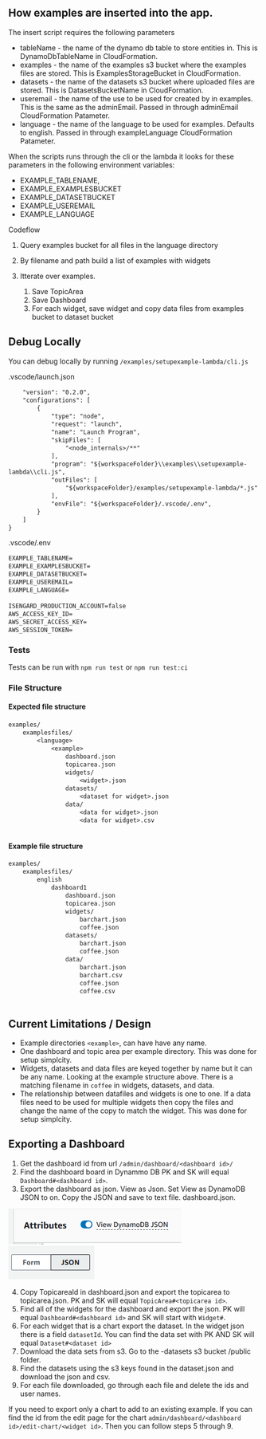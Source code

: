 ## How examples are inserted into the app.

The insert script requires the following parameters
* tableName - the name of the dynamo db table to store entities in. This is DynamoDbTableName in CloudFormation.
* examples - the name of the examples s3 bucket where the examples files are stored. This is ExamplesStorageBucket in CloudFormation.
* datasets - the name of the datasets s3 bucket where uploaded files are stored. This is DatasetsBucketName in CloudFormation.
* useremail - the name of the use to be used for created by in examples. This is the same as the adminEmail. Passed in through adminEmail CloudFormation Patameter.
* language - the name of the language to be used for examples. Defaults to english. Passed in through exampleLanguage CloudFormation Patameter.

When the scripts runs through the cli or the lambda it looks for these parameters in the following environment variables: 

* EXAMPLE_TABLENAME,
* EXAMPLE_EXAMPLESBUCKET
* EXAMPLE_DATASETBUCKET
* EXAMPLE_USEREMAIL
* EXAMPLE_LANGUAGE

Codeflow

1. Query examples bucket for all files in the language directory
2. By filename and path build a list of examples with widgets
3. Itterate over examples.

    1. Save TopicArea
    2. Save Dashboard
    3. For each widget, save widget and copy data files from examples bucket to dataset bucket

## Debug Locally
You can debug locally by running `/examples/setupexample-lambda/cli.js`

.vscode/launch.json
```
    "version": "0.2.0",
    "configurations": [
        {
            "type": "node",
            "request": "launch",
            "name": "Launch Program",
            "skipFiles": [
                "<node_internals>/**"
            ],
            "program": "${workspaceFolder}\\examples\\setupexample-lambda\\cli.js",
            "outFiles": [
                "${workspaceFolder}/examples/setupexample-lambda/*.js"
            ],
            "envFile": "${workspaceFolder}/.vscode/.env",
        }
    ]
}
```
.vscode/.env
```
EXAMPLE_TABLENAME=
EXAMPLE_EXAMPLESBUCKET=
EXAMPLE_DATASETBUCKET=
EXAMPLE_USEREMAIL=
EXAMPLE_LANGUAGE=

ISENGARD_PRODUCTION_ACCOUNT=false
AWS_ACCESS_KEY_ID=
AWS_SECRET_ACCESS_KEY=
AWS_SESSION_TOKEN=

```

### Tests 
Tests can be run with `npm run test` or `npm run test:ci`

### File Structure

#### Expected file structure
```
examples/
    examplesfiles/
        <language>
            <example>
                dashboard.json
                topicarea.json
                widgets/
                    <widget>.json
                datasets/
                    <dataset for widget>.json
                data/
                    <data for widget>.json
                    <data for widget>.csv
    
```

#### Example file structure
```
examples/
    examplesfiles/
        english
            dashboard1
                dashboard.json
                topicarea.json
                widgets/
                    barchart.json
                    coffee.json
                datasets/
                    barchart.json
                    coffee.json
                data/
                    barchart.json
                    barchart.csv
                    coffee.json
                    coffee.csv
    
```

## Current Limitations / Design
* Example directories `<example>`, can have have any name.
* One dashboard and topic area per example directory. This was done for setup simplcity. 
* Widgets, datasets and data files are keyed together by name but it can be any name. Looking at the example structure above. There is a matching filename in `coffee` in widgets, datasets, and data.
* The relationship between datafiles and widgets is one to one. If a data files need to be used for multiple widgets then copy the files and change the name of the copy to match the widget. This was done for setup simplcity.

## Exporting a Dashboard
1. Get the dashboard id from url `/admin/dashboard/<dashboard id>/`
2. Find the dashboard board in Dynammo DB PK and SK will equal `Dashboard#<dashboard id>`.
3. Export the dashboard as json. View as Json. Set View as DynamoDB JSON to on. Copy the JSON and save to text file. dashboard.json. 

![DbOption](dynamodboption.png)![View](viewasoptions.png)

4. Copy TopicareaId in dashboard.json and export the topicarea to topicarea.json. PK and SK will equal `TopicArea#<topicarea id>`.
5. Find all of the widgets for the dashboard and export the json. PK will equal `Dashboard#<dashboard id>` and SK will start with `Widget#`.
6. For each widget that is a chart export the dataset. In the widget json there is a field `datasetId`. You can find the data set with PK AND SK will equal `Dataset#<dataset id>`
7. Download the data sets from s3. Go to the -datasets s3 bucket /public folder.
8. Find the datasets using the s3 keys found in the dataset.json and download the json and csv.
9. For each file downloaded, go through each file and delete the ids and user names.

If you need to export only a chart to add to an existing example. If you can find the id from the edit page for the chart `admin/dashboard/<dashboard id>/edit-chart/<widget id>`. Then you can follow steps 5 through 9.
